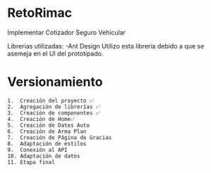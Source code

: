 # RetoRimac
Implementar Cotizador Seguro Vehicular

Librerias utilizadas:
    -Ant Design
    Utilizo esta librería debido a que se asemeja en el UI del prototipado.

# Versionamiento
    1.  Creación del proyecto ✅
    2.  Agregación de librerías ✅
    3.  Creación de componentes ✅
    4.  Creación de Home✅
    5.  Creación de Datos Auto
    6.  Creación de Arma Plan
    7.  Creación de Página de Gracias
    8.  Adaptación de estilos
    9.  Conexión al API
    10. Adaptación de datos
    11. Etapa final